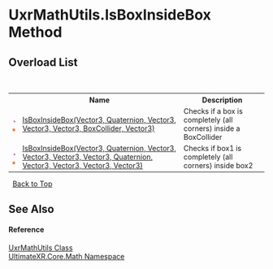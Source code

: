 # UxrMathUtils.IsBoxInsideBox Method 
 


## Overload List
&nbsp;<table><tr><th></th><th>Name</th><th>Description</th></tr><tr><td>![Public method](media/pubmethod.gif "Public method")![Static member](media/static.gif "Static member")</td><td><a href="M_UltimateXR_Core_Math_UxrMathUtils_IsBoxInsideBox">IsBoxInsideBox(Vector3, Quaternion, Vector3, Vector3, Vector3, BoxCollider, Vector3)</a></td><td>
Checks if a box is completely (all corners) inside a BoxCollider</td></tr><tr><td>![Public method](media/pubmethod.gif "Public method")![Static member](media/static.gif "Static member")</td><td><a href="M_UltimateXR_Core_Math_UxrMathUtils_IsBoxInsideBox_1">IsBoxInsideBox(Vector3, Quaternion, Vector3, Vector3, Vector3, Vector3, Quaternion, Vector3, Vector3, Vector3, Vector3)</a></td><td>
Checks if box1 is completely (all corners) inside box2</td></tr></table>&nbsp;
<a href="#uxrmathutils.isboxinsidebox-method">Back to Top</a>

## See Also


#### Reference
<a href="T_UltimateXR_Core_Math_UxrMathUtils">UxrMathUtils Class</a><br /><a href="N_UltimateXR_Core_Math">UltimateXR.Core.Math Namespace</a><br />